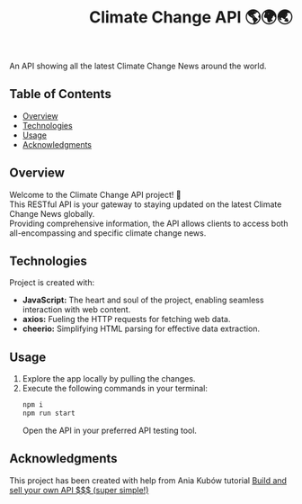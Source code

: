 <h1 align="right">Climate Change API 🌎🌍🌏</h1><br>

An API showing all the latest Climate Change News around the world.  

## Table of Contents
- [Overview](#overview)
- [Technologies](#technologies)
- [Usage](#usage)
- [Acknowledgments](#acknowledgments)

## Overview
Welcome to the Climate Change API project! 🚀   
This RESTful API is your gateway to staying updated on the latest Climate Change News globally.  
Providing comprehensive information, the API allows clients to access both all-encompassing and specific climate change news.    

## Technologies
Project is created with:
- **JavaScript:** The heart and soul of the project, enabling seamless interaction with web content.
- **axios:** Fueling the HTTP requests for fetching web data.  
- **cheerio:** Simplifying HTML parsing for effective data extraction.  

## Usage
1. Explore the app locally by pulling the changes.
2. Execute the following commands in your terminal:
    ```bash
    npm i
    npm run start
    ```
    Open the API in your preferred API testing tool.  

## Acknowledgments
This project has been created with help from Ania Kubów tutorial <a href="https://www.youtube.com/watch?v=GK4Pl-GmPHk">Build and sell your own API $$$ (super simple!)
